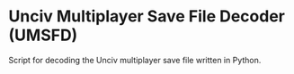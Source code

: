 # Unciv Multiplayer Save File Decoder (UMSFD)
Script for decoding the Unciv multiplayer save file written in Python.
